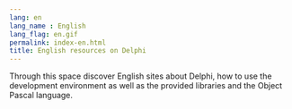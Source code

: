 ```yaml
---
lang: en
lang_name : English
lang_flag: en.gif
permalink: index-en.html
title: English resources on Delphi
---
```

Through this space discover English sites about Delphi, how to use the development environment as well as the provided libraries and the Object Pascal language.